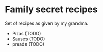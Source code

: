 # Family secret recipes

Set of recipes as given by my grandma.

* Pizas (TODO)
* Sauses (TODO)
* preads (TODO)